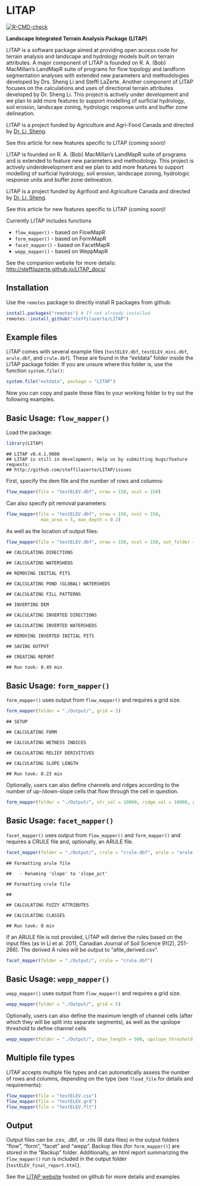 LITAP
================

<!-- badges: start -->

[![R-CMD-check](https://github.com/FRDC-SHL/LITAP/workflows/R-CMD-check/badge.svg)](https://github.com/FRDC-SHL/LITAP/actions)
<!-- badges: end -->

**Landscape Integrated Terrain Analysis Package (LITAP)**

LITAP is a software package aimed at providing open access code for
terrain analysis and landscape and hydrology models built on terrain
attributes. A major component of LITAP is founded on R. A. (Bob)
MacMillan’s LandMapR suite of programs for flow topology and landform
segmentation analyses with extended new parameters and methodologies
developed by Drs. Sheng Li and Steffi LaZerte. Another component of
LITAP focuses on the calculations and uses of directional terrain
attributes developed by Dr. Sheng Li. This project is actively under
development and we plan to add more features to support modelling of
surficial hydrology, soil erosion, landscape zoning, hydrologic response
units and buffer zone delineation.

LITAP is a project funded by Agriculture and Agri-Food Canada and
directed by [Dr. Li,
Sheng](https://profils-profiles.science.gc.ca/en/profile/sheng-li-phd).

See this article for new features specific to LITAP (coming soon)!

LITAP is founded on R. A. (Bob) MacMillan’s LandMapR suite of programs
and is extended to feature new parameters and methodology. This project
is actively underdevelopment and we plan to add more features to support
modelling of surficial hydrology, soil erosion, landscape zoning,
hydrologic response units and buffer zone delineation.

LITAP is a project funded by Agrifood and Agriculture Canada and
directed by [Dr. Li,
Sheng](https://profils-profiles.science.gc.ca/en/profile/sheng-li-phd).

See this article for new features specific to LITAP (coming soon)!

Currently LITAP includes functions

-   `flow_mapper()` - based on FlowMapR
-   `form_mapper()` - based on FormMapR
-   `facet_mapper()` - based on FacetMapR
-   `wepp_mapper()` - based on WeppMapR

See the companion website for more details:
<http://steffilazerte.github.io/LITAP_docs/>

## Installation

Use the `remotes` package to directly install R packages from github:

``` r
install.packages("remotes") # If not already installed
remotes::install_github("steffilazerte/LITAP") 
```

## Example files

LITAP comes with several example files (`testELEV.dbf`,
`testELEV_mini.dbf`, `arule.dbf`, and `crule.dbf`). These are found in
the “extdata” folder inside the LITAP package folder. If you are unsure
where this folder is, use the function `system.file()`:

``` r
system.file("extdata", package = "LITAP")
```

Now you can copy and paste these files to your working folder to try out
the following examples.

## Basic Usage: `flow_mapper()`

Load the package:

``` r
library(LITAP)
```

    ## LITAP v0.4.1.9000
    ## LITAP is still in development; Help us by submitting bugs/feature requests: 
    ## http://github.com/steffilazerte/LITAP/issues

First, specify the dem file and the number of rows and columns:

``` r
flow_mapper(file = "testELEV.dbf", nrow = 150, ncol = 150)
```

Can also specify pit removal parameters:

``` r
flow_mapper(file = "testELEV.dbf", nrow = 150, ncol = 150, 
             max_area = 5, max_depth = 0.2)
```

As well as the location of output files:

``` r
flow_mapper(file = "testELEV.dbf", nrow = 150, ncol = 150, out_folder = "./Output/")
```

    ## CALCULATING DIRECTIONS

    ## CALCULATING WATERSHEDS

    ## REMOVING INITIAL PITS

    ## CALCULATING POND (GLOBAL) WATERSHEDS

    ## CALCULATING FILL PATTERNS

    ## INVERTING DEM

    ## CALCULATING INVERTED DIRECTIONS

    ## CALCULATING INVERTED WATERSHEDS

    ## REMOVING INVERTED INITIAL PITS

    ## SAVING OUTPUT

    ## CREATING REPORT

    ## Run took: 0.49 min

## Basic Usage: `form_mapper()`

`form_mapper()` uses output from `flow_mapper()` and requires a grid
size.

``` r
form_mapper(folder = "./Output/", grid = 5)
```

    ## SETUP

    ## CALCULATING FORM

    ## CALCULATING WETNESS INDICES

    ## CALCULATING RELIEF DERIVITIVES

    ## CALCULATING SLOPE LENGTH

    ## Run took: 0.23 min

Optionally, users can also define channels and ridges according to the
number of up-/down-slope cells that flow through the cell in question.

``` r
form_mapper(folder = "./Output/", str_val = 10000, ridge_val = 10000, grid = 5)
```

## Basic Usage: `facet_mapper()`

`facet_mapper()` uses output from `flow_mapper()` and `form_mapper()`
and requires a CRULE file and, optionally, an ARULE file.

``` r
facet_mapper(folder = "./Output/", crule = "crule.dbf", arule = "arule.dbf")
```

    ## Formatting arule file

    ##   - Renaming 'slope' to 'slope_pct'

    ## Formatting crule file

    ## 

    ## CALCULATING FUZZY ATTRIBUTES

    ## CALCULATING CLASSES

    ## Run took: 0 min

If an ARULE file is not provided, LITAP will derive the rules based on
the input files (as in Li et al. 2011, Canadian Journal of Soil Science
91(2), 251-266). The derived A rules will be output to
“afile\_derived.csv”.

``` r
facet_mapper(folder = "./Output/", crule = "crule.dbf")
```

## Basic Usage: `wepp_mapper()`

`wepp_mapper()` uses output from `flow_mapper()` and requires a grid
size.

``` r
wepp_mapper(folder = "./Output/", grid = 5)
```

Optionally, users can also define the maximum length of channel cells
(after which they will be split into separate segments), as well as the
upslope threshold to define channel cells

``` r
wepp_mapper(folder = "./Output/", chan_length = 500, upslope_threshold = 500, grid = 5)
```

## Multiple file types

LITAP accepts multiple file types and can automatically assess the
number of rows and columns, depending on the type (see `?load_file` for
details and requirements):

``` r
flow_mapper(file = "testELEV.csv")
flow_mapper(file = "testELEV.grd")
flow_mapper(file = "testELEV.flt")
```

## Output

Output files can be .csv, .dbf, or .rds (R data files) in the output
folders “flow”, “form”, “facet” and “wepp”. Backup files (for
`form_mapper()`) are stored in the “Backup” folder. Additionally, an
html report summarizing the `flow_mapper()` run is included in the
output folder (`testELEV_final_report.html`).

See the [LITAP website](http://steffilazerte.github.io/LITAP_docs/)
hosted on github for more details and examples

